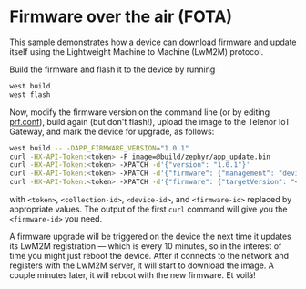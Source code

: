 # Firmware over the air (FOTA)

This sample demonstrates how a device can download firmware and update itself using the Lightweight Machine to Machine (LwM2M) protocol.

Build the firmware and flash it to the device by running

```sh
west build
west flash
```

Now, modify the firmware version on the command line (or by editing [prf.conf](prj.conf)), build again (but don't flash!), upload the image to the Telenor IoT Gateway, and mark the device for upgrade, as follows:

```sh
west build -- -DAPP_FIRMWARE_VERSION="1.0.1"
curl -HX-API-Token:<token> -F image=@build/zephyr/app_update.bin                        https://api.nbiot.telenor.io/collections/<collection-id>/firmware
curl -HX-API-Token:<token> -XPATCH -d'{"version": "1.0.1"}'                             https://api.nbiot.telenor.io/collections/<collection-id>/firmware/<firmware-id>
curl -HX-API-Token:<token> -XPATCH -d'{"firmware": {"management": "device"}}'           https://api.nbiot.telenor.io/collections/<collection-id>
curl -HX-API-Token:<token> -XPATCH -d'{"firmware": {"targetVersion": "<firmware-id>"}}' https://api.nbiot.telenor.io/collections/<collection-id>/devices/<device-id>
```

with `<token>`, `<collection-id>`, `<device-id>`, and `<firmware-id>` replaced by appropriate values.  The output of the first `curl` command will give you the `<firmware-id>` you need.

A firmware upgrade will be triggered on the device the next time it updates its LwM2M registration — which is every 10 minutes, so in the interest of time you might just reboot the device.  After it connects to the network and registers with the LwM2M server, it will start to download the image.  A couple minutes later, it will reboot with the new firmware.  Et voilà!
